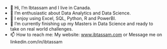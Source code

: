 - 👋 Hi, I’m Ibtassam and I live in Canada.
- 👀 I’m enthusiastic about Data Analytics and Data Science.
- 🌱 I enjoy using Excel, SQL, Python, R and PowerBI.
- 💞️ I’m currently finishing up my Masters in Data Science and ready to take on real world challenges.
- 📫 How to reach me: My website: www.ibtassam.com or Message me on linkedin.com/in/ibtassam

<!---
ibtassam1/ibtassam1 is a ✨ special ✨ repository because its `README.md` (this file) appears on your GitHub profile.
You can click the Preview link to take a look at your changes.
--->
